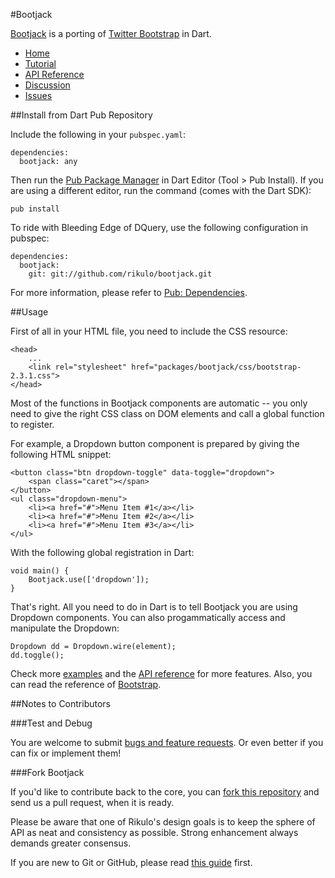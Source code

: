 #Bootjack

[Bootjack](http://rikulo.org) is a porting of [Twitter Bootstrap](http://twitter.github.io/bootstrap/index.html) in Dart.

* [Home](http://rikulo.org)
* [Tutorial](http://blog.rikulo.org/posts/2013/May/General/bootjack-and-dquery/)
* [API Reference](http://api.rikulo.org/bootjack/latest/)
* [Discussion](http://stackoverflow.com/questions/tagged/rikulo)
* [Issues](https://github.com/rikulo/bootjack/issues)

##Install from Dart Pub Repository

Include the following in your `pubspec.yaml`:

    dependencies:
      bootjack: any

Then run the [Pub Package Manager](http://pub.dartlang.org/doc) in Dart Editor (Tool > Pub Install). If you are using a different editor, run the command
(comes with the Dart SDK):

    pub install

To ride with Bleeding Edge of DQuery, use the following configuration in pubspec:

    dependencies:
      bootjack:
        git: git://github.com/rikulo/bootjack.git

For more information, please refer to [Pub: Dependencies](http://pub.dartlang.org/doc/pubspec.html#dependencies).

##Usage

First of all in your HTML file, you need to include the CSS resource:
  
	<head>
		...
		<link rel="stylesheet" href="packages/bootjack/css/bootstrap-2.3.1.css">
	</head>

Most of the functions in Bootjack components are automatic -- you only need to give the right CSS class on DOM elements and call a global function to register.

For example, a Dropdown button component is prepared by giving the following HTML snippet:

	<button class="btn dropdown-toggle" data-toggle="dropdown">
		<span class="caret"></span>
	</button>
	<ul class="dropdown-menu">
		<li><a href="#">Menu Item #1</a></li>
		<li><a href="#">Menu Item #2</a></li>
		<li><a href="#">Menu Item #3</a></li>
	</ul>

With the following global registration in Dart:

	void main() {
		Bootjack.use(['dropdown']);
	}

That's right. All you need to do in Dart is to tell Bootjack you are using Dropdown components. You can also progammatically access and manipulate the Dropdown:

	Dropdown dd = Dropdown.wire(element);
	dd.toggle();

Check more [examples](https://github.com/rikulo/bootjack/tree/master/example) and the [API reference](http://api.rikulo.org/bootjack/latest/bootjack.html) for more features. Also, you can read the reference of [Bootstrap](http://twitter.github.io/bootstrap/getting-started.html).

##Notes to Contributors

###Test and Debug

You are welcome to submit [bugs and feature requests](https://github.com/rikulo/bootjack/issues). Or even better if you can fix or implement them!

###Fork Bootjack

If you'd like to contribute back to the core, you can [fork this repository](https://help.github.com/articles/fork-a-repo) and send us a pull request, when it is ready.

Please be aware that one of Rikulo's design goals is to keep the sphere of API as neat and consistency as possible. Strong enhancement always demands greater consensus.

If you are new to Git or GitHub, please read [this guide](https://help.github.com/) first.
